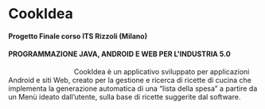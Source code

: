<h1>CookIdea</h1>
<h4>Progetto Finale corso ITS Rizzoli (Milano)</h4>
<h4>PROGRAMMAZIONE JAVA, ANDROID E WEB PER L&#39;INDUSTRIA 5.0</h4>
<img href="https://www.itsrizzoli.it/wp-content/uploads/2022/10/ITS-Logo-Positivo.png" width="128"/>
CookIdea è un applicativo sviluppato per applicazioni Android e siti Web, creato per la gestione e ricerca di ricette di cucina che implementa la generazione automatica di una “lista della spesa” a partire da un Menù ideato dall’utente, sulla base di ricette suggerite dal software.

